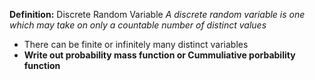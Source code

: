 **Definition:** Discrete Random Variable
*A discrete random variable is one which may take on only a countable number of distinct values*
* There can be finite or infinitely many distinct variables
* **Write out probability mass function or Cummuliative porbability function**
